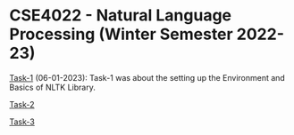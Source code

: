 # CSE4022 - Natural Language Processing (Winter Semester 2022-23)  

[Task-1](https://github.com/vishwajeet7381/cse4022/blob/main/task1/task1.ipynb) (06-01-2023): Task-1 was about the setting up the Environment and Basics of NLTK Library.

[Task-2](https://github.com/vishwajeet7381/cse4022/tree/main/task2)

[Task-3](https://github.com/vishwajeet7381/cse4022/tree/main/task3)